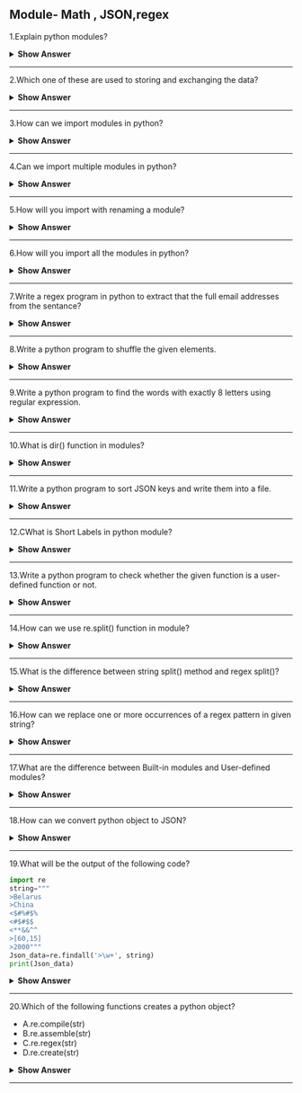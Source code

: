 ## Module- Math , JSON,regex

1.Explain python modules?

<details><summary><b>Show Answer</b></summary>
  
- A file containing Python definitions and statements is known as a module. In python Variables, classes, and functions can all be defined in a module. 
- Executable file may also be included in a module.A Python source code file,

**Example**: 
 
- File name: example.py, is called a module, and its module name is example.
   
```python
def add(a,b):
    return a+b
print(add(8,6))
```
  
The above module is the main file

File name: main.py

```python 
import example
example.add()
```
  
**Output**:

> 14
  
</details>

---

2.Which one of these are used to storing and exchanging the data?

<details><summary><b>Show Answer</b></summary>

- In python **JSON** is a syntax to storing and exchanging data.
- Python have an built-in package it's called json, which is used to work with JSON data.
- Because, It is easy for humans to browse and write. It's simple for machines to analyze and generate.
 
import the JSON module :
 
> import json
  
</details>

---

3.How can we import modules in python?

<details><summary><b>Show Answer</b></summary>
  
- In Python, the import statement is used to import the whole module. Also, we can able to import specific categories and functions from a module.
  
**Example**:
  
> import module name.
  
- To import modules in Python, we use the Python import keyword. With the assistance of the import keyword, each the **built-in** and **user-defined** modules are imported.

**Example**
  
```python  
import math
print(math.sqrt(5))
```
  
**Output**:
  
> 2.23606797749979  
  
</details>
  
---  
  
4.Can we import multiple modules in python?
  
<details><summary><b>Show Answer</b></summary>
  
- Yes, we can import multiple modules in python.
- If we want to use more than one module, then we can import multiple modules. This is the simplest form of import a statement.

**Syntax**:
  
> import module1[,module2[,.. moduleN]
  
```python
# Import two modules
import math, random
print(math.fact(5))
print(random.randint(10, 20))
```
  
**Output**:
  
> 120  
> 18

</details>
  
---

5.How will you import with renaming a module?

<details><summary><b>Show Answer</b></summary>
  
- If we want to use the module with a different name, we can use from import_as statement. It is possible to import a particular method and use that method with a different name. 
After, we can use that name in the entire program.

**Syntax**:  
  
> from module_name import name as alternae_name
  
**Example**:
  
```python
#rename randint as number
from random import randint as number
print(number(100, 500))
```
  
</details>
  
  ---
  
6.How will you import all the modules in python?

<details><summary><b>Show Answer</b></summary> 
  
- If we want to **import** all the functions and attributes of a specific module, then instead of writing all names and functions names ,we can import all using
  an <b> * </b>. 
 
**Syntax**:
  
> import *

**Example**:
 
```python
from math import  *
print(pow(5,2))
```
  
**Output**:
  
> 25.0
  
</details>

---

7.Write a regex program in python to extract that the full email addresses from the sentance?

<details><summary><b>Show Answer</b></summary> 

```python
import re
string=input("enter the string")
regex=r'\S+@\S+'
emails=re.findall(regex, string)
print(emails)
```

**Output**:
  
> enter the string: hi my mail id is kavina@yahooo.com 
  
> ['kavina@yahooo.com']
  
</details>

---

8.Write a python program to shuffle the given elements.

<details><summary><b>Show Answer</b></summary> 
  
```python
import random
String=['appt','cat','bat','mat','sat']
print("before shuffling:",String)
random.shuffle(String)
print("after shuffling",String)
```
 
**Output**:
 
> before shuffling: ['appt', 'cat', 'bat', 'mat', 'sat'] 
  
> after shuffling ['sat', 'mat', 'bat', 'appt', 'cat']
  
</details>

---

9.Write a python program to find the words with exactly 8 letters using regular expression.

<details><summary><b>Show Answer</b></summary> 

```python
import re
str='''Huge and tiny creatures are also an essential part of our ecosystem. 
Animals and other domesticated animals give humans food, fibre, and leather. 
A clean environment needs the help of wild creatures including birds, fishes, insects and honeybees to maintain its web of interconnected activity.'''
regex=r'\w{8}'
output=re.findall(regex, str)
print(output)
```

**Output**:

> ['creature', 'essentia', 'ecosyste', 'domestic', 'environm', 'creature', 'includin', 'honeybee', 'maintain', 'intercon', 'activity']
  
</details>

---

10.What is dir() function in modules?

<details><summary><b>Show Answer</b></summary> 
  
- In python,dir() is a built-in function. This  function used to list all the members in current modules.
- When we use this dir() function with any object(like list,tuple,set,...) it will return properties , attributes and methods.
  
**Syntax**:
  
> dir([object])
  
**Sample code**:
  
```python
import re
print(dir(re))  
```
  
**Output**:
  
> ['A', 'ASCII', 'DEBUG', 'DOTALL', 'I', 'IGNORECASE', 'L', 'LOCALE', 'M', 'MULTILINE', 'Match', 'Pattern', 'RegexFlag', 'S', 'Scanner', 'T', 'TEMPLATE', 'U', 'UNICODE', 'VERBOSE', 'X', '_MAXCACHE', '__all__', '__builtins__', '__cached__', '__doc__', '__file__', '__loader__', '__name__', '__package__', '__spec__', '__version__', '_cache', '_compile', '_compile_repl', '_expand', '_locale', '_pickle', '_special_chars_map', '_subx', 'compile', 'copyreg', 'enum', 'error', 'escape', 'findall', 'finditer', 'fullmatch', 'functools', 'match', 'purge', 'search', 'split', 'sre_compile', 'sre_parse', 'sub', 'subn', 'template']

</details>

---

11.Write a python program to sort JSON keys and write them into a file.

<details><summary><b>Show Answer</b></summary>
  
- In python, to sort JSON keys first we need to import the JSON.
- After importing the json data we need to write into a file. For that we should open a file and dump the data into the single file.
  
```python
import json
sampleData = {"id" : 1, "name" : "Ram", "age" : 29}
print("writing json data into a file")
with open("sampleData.json", "w") as write_file:
    json.dump(sampleData, write_file, indent=4, sort_keys=True)
print("writing JSON data into a file is done")
```
  
**Output**:
  
> writing json data into a file  
  
> writing json data into a file is done  

</details>

---

12.CWhat is Short Labels in python module?

<details><summary><b>Show Answer</b></summary> 
  
1. \w - This is an Word class (alphanumeric).
2. \d - This label is for Digits.
3. \s - Space label used for an whitespace.
4. \W - This label is for an Non-word class.
5. \D - This for is Non-digit.
6. \S - This label is for an Non-space. 
  
</details>

---

13.Write a python program to check whether the given function is a user-defined function or not.

<details><summary><b>Show Answer</b></summary>

```python
import types
def function(): 
    return 1
print(isinstance(function, types.FunctionType))
print(isinstance(max, types.LambdaType))
print(isinstance(abs, types.LambdaType))
```
  
**Output**:
  
>True

>False

>False  
  
</details>

---

14.How can we use re.split() function in module?

<details><summary><b>Show Answer</b></summary> 
  
- In python re.split() is used to define a how many splits you want to perform.
- Take an example if maxsplit=3, then it will done 3 splits.
  
**Syntax**:

>re.split(pattern,string,maxsplit=0,flags=0)
  
- In regular expression pattern and strings are the mandatory ones.
- maxsplit and flag functions are not mandatory.
  
1.pattern: In regular expression pattern function is  used for splitting the string.

2.string: The string we want to perform split.

3.maxsplit: The numbers of splits you want ot perform.It's based upon the split size.

4.flags: There is no flages are applied, by dafault.

</details>

---

15.What is the difference between string split() method and regex split()?

<details><summary><b>Show Answer</b></summary> 

**string split()**:

1.The string split() method is used to split the string into a list of substring with single fixed delimiter.

2.In string split() method we can't inculde the seperator.

3.**Example** 

```python
#string split method
string="Hello guys, Welcome to my new programming language"
output=string.split()
print(output)
```

**Output**:

> ['Hello', 'guys,', 'Welcome', 'to', 'my', 'new', 'programming', 'language']

**regex split()**:

1.The regex split() method is also used to split the into a list of substring s with an multiple delimiters.

2.In regex split() method we can include the seperator.

3.**Example**

```python
# regex split() method
import re
string="Hello-guys, Welcome to my new programming|language"
output = re.split("[-|,|.|\s]+", string)
print(output)
```

**Output**:

> ['Hello', 'guys', 'Welcome', 'to', 'my', 'new', 'programming', 'language']

</details>

---

16.How can we replace one or more occurrences of a regex pattern in given string?

<details><summary><b>Show Answer</b></summary>

- In python we can use sub() and subn() methods are used to search and replace a string.
- Using these methods we can replace one or more occurrences of a regex pattern in the target string with the given string.
- We have some regex replacement operations also these are,
  
1.re.sub(paatern,replacement,string) - this operation used to find and replaces the **all** occurrences of pattern.

2.re.sub(pattern,replacement,string,count=1) - this operation used to find and replaces only the **first** occurrences of pattern.

3.re.sub(pattern,replacement,string,count=n) - this operation
used to find and replaces the **first n** occurrences of pattern.

</details>

---

17.What are the difference between Built-in modules and User-defined modules?

<details><summary><b>Show Answer</b></summary>

**Built-in modules**:

1.Built-in modules are come with default python installation.
2.Built-in modules are provides a lot od reusable code.
3.Some built-in modules are,
 - datetime
 - os
 - math
 - random
 - sys
  
**User-defined modules**:

1.The modules which are defined by user is called a user-defined module.

2.User can create own with which contains classes,functions ,variables,etc.

3.User-defined modules are created as per our requirements.

</details>

---

18.How can we convert python object to JSON?

<details><summary><b>Show Answer</b></summary>

- In python we have python object,you can convert object into a json by using json.dumps() method.

**Example**:

```python
import json
x = {
  "name": "Jack",
  "age": 30,
  "city": "London"
}
y = json.dumps(x)
print(y)
```

**Output**:

{"name": "Jack", "age": 30, "city": "London"}

- When we convert python string to json,python objects are converted into the json.

Example :

dict-object,
  
list-array,
  
tuple-array...

</details>

---

19.What will be the output of the following code?

```python
import re
string="""
>Belarus
>China
<$#%#$%
<#$#$$
<**&&^^
>[60,15]
>2000"""
Json_data=re.findall('>\w+', string)
print(Json_data)
```

<details><summary><b>Show Answer</b></summary>

**Output**:

> ['>Belarus', '>China', '>2000']

<details><summary><b>Explanation</b></summary>

-The Ouptut of the code is (['>Belarus', '>China', '>2000']) starts with > sign. It will return only those statements.

</details>
</details>

---

20.Which of the following functions creates a python object?

- A.re.compile(str)
- B.re.assemble(str)
- C.re.regex(str)
- D.re.create(str)

<details><summary><b>Show Answer</b></summary>

A.re.compile(str)

<details><summary><b>Explanation</b></summary>

> The function re.compile(srt) compiles a pattern of regular expression into an object of regular expression.re.compile(str) is the only one function creates an object.

</details>
</details>

---
  
  
  
